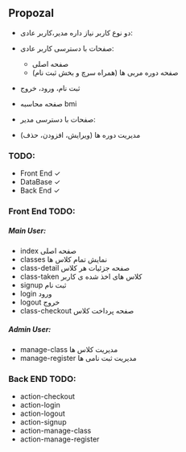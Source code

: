 ## Propozal

- دو نوع کاربر نیاز داره مدیر،کاربر عادی:
- صفحات با دسترسی کاربر عادی:

  - صفحه اصلی
  - صفحه دوره مربی ها (همراه سرچ و بخش ثبت نام)

- ثبت نام، ورود، خروج
- صفحه محاسبه bmi

- صفحات با دسترسی مدیر:
- مدیریت دوره ها (ویرایش، افزودن، حذف)

### TODO:

- Front End ✓
- DataBase ✓
- Back End ✓

### Front End TODO:

##### Main User:

- index صفحه اصلی
- classes نمایش تمام کلاس ها
- class-detail صفحه جزئیات هر کلاس
- class-taken کلاس های اخذ شده ی کاربر
- signup ثبت نام
- login ورود
- logout خروج
- class-checkout صفحه پرداخت کلاس

##### Admin User:

- manage-class مدیریت کلاس ها
- manage-register مدیریت ثبت نامی ها

### Back END TODO:

- action-checkout
- action-login
- action-logout
- action-signup
- action-manage-class
- action-manage-register

